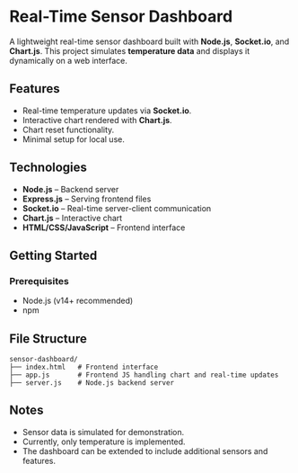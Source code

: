 # Real-Time Sensor Dashboard

A lightweight real-time sensor dashboard built with **Node.js**, **Socket.io**, and **Chart.js**. This project simulates **temperature data** and displays it dynamically on a web interface.

## Features

- Real-time temperature updates via **Socket.io**.
- Interactive chart rendered with **Chart.js**.
- Chart reset functionality.
- Minimal setup for local use.

## Technologies

- **Node.js** – Backend server
- **Express.js** – Serving frontend files
- **Socket.io** – Real-time server-client communication
- **Chart.js** – Interactive chart
- **HTML/CSS/JavaScript** – Frontend interface

## Getting Started

### Prerequisites

- Node.js (v14+ recommended)
- npm

## File Structure

```
sensor-dashboard/
├── index.html   # Frontend interface
├── app.js       # Frontend JS handling chart and real-time updates
├── server.js    # Node.js backend server
```

## Notes

* Sensor data is simulated for demonstration.
* Currently, only temperature is implemented.
* The dashboard can be extended to include additional sensors and features.
